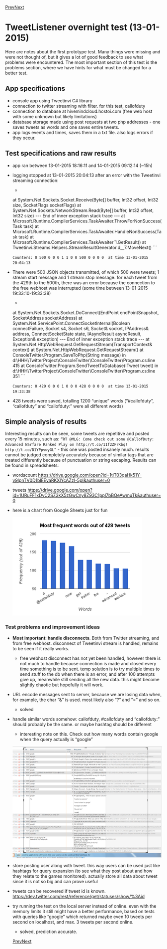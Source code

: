 [Prev](streamingTest1.md)[Next](streamingTest3.md)

# TweetListener overnight test (13-01-2015)
Here are notes about the first prototype test. Many things were missing and were not thought of, but it gives a lot of good feedback to see what problems were encountered. The most important section of this test is the problems section, where we have hints for what must be changed for a better test.

## App specifications

- console app using Tweetinvi C# library
- connection to twitter streaming with filter. for this test, callofduty
- connection to database at hivemindcloud.hostoi.com (free web host with some unknown but likely limitations)
- database storage made using post requests at two php addresses - one saves tweets as words and one saves entire tweets.
- app logs events and times, saves them in a txt file. also logs errors if they occur.

## Test specifications and raw results
- app ran between 13-01-2015 18:16:11 and 14-01-2015 09:12:14 (~15h)
- logging stopped at 13-01-2015 20:04:13 after an error with the Tweetinvi streaming connection:
  - ``` Exception: System.IO.IOException: Unable to read data from the transport connection: A connection attempt failed because the connected party did not properly respond after a period of time, or established connection failed because connected host has failed to respond. ---> System.Net.Sockets.SocketException: A connection attempt failed because the connected party did not properly respond after a period of time, or established connection failed because connected host has failed to respond
   at System.Net.Sockets.Socket.Receive(Byte[] buffer, Int32 offset, Int32 size, SocketFlags socketFlags)
   at System.Net.Sockets.NetworkStream.Read(Byte[] buffer, Int32 offset, Int32 size)
   --- End of inner exception stack trace ---
   at Microsoft.Runtime.CompilerServices.TaskAwaiter.ThrowForNonSuccess(Task task)
   at Microsoft.Runtime.CompilerServices.TaskAwaiter.HandleNonSuccess(Task task)
   at Microsoft.Runtime.CompilerServices.TaskAwaiter`1.GetResult()
   at Tweetinvi.Streams.Helpers.StreamResultGenerator.<StartStreamAsync>d__7.MoveNext() ```
   
  ` Counters: 0 500 0 0 0 1 1 0 0 500 0 0 0 0  at time 13-01-2015 20:04:13 `
- There were 500 JSON objects transmitted, of which 500 were tweets; 1 stream start message and 1 stream stop message.
for each tweet from the 429th to the 500th, there was an error because the connection to the free webhost was interrupted (some time between 13-01-2015 19:33:10-19:33:38)
  - ``` System.Net.WebException: Unable to connect to the remote server ---> System.Net.Sockets.SocketException: A connection attempt failed because the connected party did not properly respond after a period of time, or established connection failed because connected host has failed to respond 31.170.161.16:80
   at System.Net.Sockets.Socket.DoConnect(EndPoint endPointSnapshot, SocketAddress socketAddress)
   at System.Net.ServicePoint.ConnectSocketInternal(Boolean connectFailure, Socket s4, Socket s6, Socket& socket, IPAddress& address, ConnectSocketState state, IAsyncResult asyncResult, Exception& exception)
   --- End of inner exception stack trace ---
   at System.Net.HttpWebRequest.GetRequestStream(TransportContext& context)
   at System.Net.HttpWebRequest.GetRequestStream()
   at ConsoleTwitter.Program.SaveToPhp(String message) in d:\HHH\TwitterProject\ConsoleTwitter\ConsoleTwitter\Program.cs:line 415
   at ConsoleTwitter.Program.SendTweetToDatabase(ITweet tweet) in d:\HHH\TwitterProject\ConsoleTwitter\ConsoleTwitter\Program.cs:line 351 ```
 
  ` Counters: 0 429 0 0 0 1 0 0 0 428 0 0 0 0  at time 13-01-2015 19:33:38 `
- 428 tweets were saved, totalling 1200 “unique” words (“#callofduty”, “callofduty” and “callofduty:” were all different words)

## Simple analysis of results
Interesting results can be seen, some tweets are repetitive and posted every 15 minutes, such as: `“RT @MLG: Come check out some @CallofDuty: Advanced Warfare Ranked Play on http://t.co/11f2ZFrKbq! http://t.co/D1YPpvwyGL”` - this one was posted insanely much.
results cannot be judged completely accurately because of similar tags that are treated differently because of punctuation or string escaping. Results can be found in spreadsheets:
- wordscount 
https://drive.google.com/open?id=1tiT03qaHk51Y-v9IpnTV0D1blEEvaRKXlYcAZzI-5pI&authuser=0
- tweets 
https://drive.google.com/open?id=1URuFF1xDvC2SZ3kX5zGwCny8Z93C1ppl7bBQeAwmuTk&authuser=0

- here is a chart from Google Sheets just for fun

  ![Most frequent hashtags](mostFrequentTweetsStreamingTest2.png "Most frequent tweets - streaming test 2")

### Test problems and improvement ideas
- **Most important: handle disconnects**. Both from Twitter streaming, and from free webhost.
disconnect of Tweetinvi stream is handled, remains to be seen if it really works.
  - free webhost disconnect has not yet been handled, however there is not much to handle because connection is made and closed every time something is to be sent. temp solution is to try multiple times to send stuff to the db when there is an error, and after 100 attempts give up, meanwhile still sending all the new data. this might become slightly chaotic but hopefully it will work.
- URL encode messages sent to server, because we are losing data when, for example, the char “&” is used. most likely also “?” and “=” and so on.
  - solved
- handle similar words somehow: callofduty, #callofduty and “callofduty:” should probably be the same. or maybe hashtag should be different
  - interesting note on this. Check out how many words contain google when the query actually is “google”

  ![Google and similar keywords](hashtagcounts.png "Google and similar keywords")

- store posting user along with tweet. this way users can be used just like hashtags for query expansion (to see what they post about and how they relate to the games monitored). actually store all data about tweet since it is not so big and can prove useful
- tweets can be recovered if tweet id is known. https://dev.twitter.com/rest/reference/get/statuses/show/%3Aid 
- try running the test on the local server instead of online. even with the memory limits it still might have a better performance, based on tests with queries like “google” which returned maybe even 10 tweets per second on localhost, and max. 3 tweets per second online.
  - solved, prediction accurate.

  [Prev](streamingTest1.md)[Next](streamingTest3.md)
